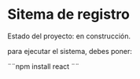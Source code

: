  <h1> Sitema de registro</h1>  

 Estado del proyecto: en construcción.

para ejecutar el sistema, debes poner:

¨¨npm install react ¨¨
